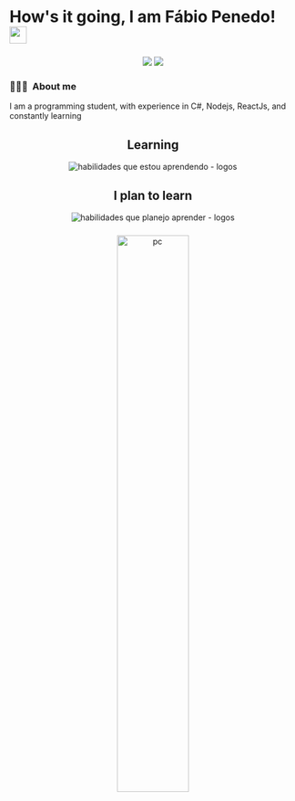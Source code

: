 # How's it going, I am Fábio Penedo! <img src="./imagens/wave.gif" width="30px">

###

<p align="center">   
	<a href="mailto:fabiopenedo21@gmail.com" target="_blank"><img src="https://img.shields.io/badge/-Email-0D1117?style=for-the-badge&logo=gmail&logoColor=0078D4"></a>
	<a href="https://www.linkedin.com/in/FabioPenedo/" target="_blank"><img src="https://img.shields.io/badge/-LinkedIn-0D1117?style=for-the-badge&logo=linkedin&logoColor=0078D4"></a>
</p>

###

### 👨🏻‍💻 &nbsp;About me

I am a programming student, with experience in C#, Nodejs, ReactJs, and constantly learning

###

<div align="center">
	<h2> <strong> Learning </strong></h2>
	<img src="https://skillicons.dev/icons?i=cs,dotnet,nodejs,express,react,js,ts,git,mongo,mysql,postgres,html,css" alt="habilidades que estou aprendendo - logos"> <br> 
	<h2> <strong> I plan to learn </strong></h2>
	<img src="https://skillicons.dev/icons?i=angular,docker,kotlin,bootstrap,firebase,electron" alt="habilidades que planejo aprender - logos">
</div>

###

<!--

### Projetos Destacados

1. [Nome do Projeto 1](link-do-projeto-1)
   - Breve descrição ou lista de tecnologias utilizadas.
   - ![Imagem do Projeto 1](caminho/para/imagem-1.png)

2. [Nome do Projeto 2](link-do-projeto-2)
   - Breve descrição ou lista de tecnologias utilizadas.
   - ![Imagem do Projeto 2](caminho/para/imagem-2.gif) 
-->

<div align="center">
<img src="https://user-images.githubusercontent.com/82732587/146111649-7a090244-74e2-47ef-8e28-7d768f9a87f0.png" width="50%" alt="pc" align="middle"/>
<br><br>
</div>
 
 


<!--
**FabioPenedo/FabioPenedo** is a ✨ _special_ ✨ repository because its `README.md` (this file) appears on your GitHub profile.

Here are some ideas to get you started:

- 🔭 I’m currently working on ...
- 🌱 I’m currently learning ...
- 👯 I’m looking to collaborate on ...
- 🤔 I’m looking for help with ...
- 💬 Ask me about ...
- 📫 How to reach me: ...
- 😄 Pronouns: ...
- ⚡ Fun fact: ...
-->
